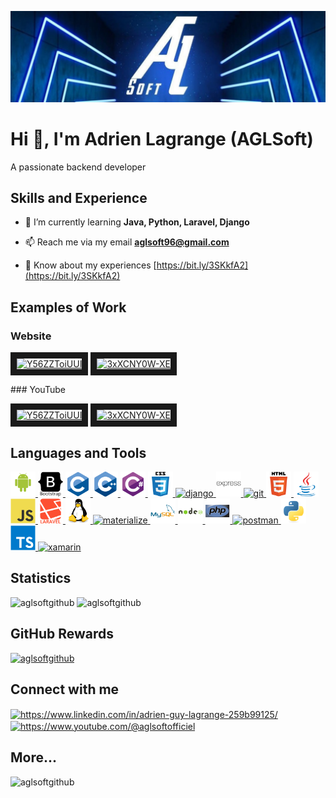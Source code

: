 ![AGLSoft Banner](https://github.com/aglsoftgithub/aglsoftgithub/blob/main/banner_aglsoft.jpg)

# Hi 👋, I'm Adrien Lagrange (AGLSoft)</h1>
<p>A passionate backend developer</p>

## Skills and Experience
- 🌱 I’m currently learning **Java, Python, Laravel, Django**

- 📫 Reach me via my email **aglsoft96@gmail.com**

- 📄 Know about my experiences [https://bit.ly/3SKkfA2](https://bit.ly/3SKkfA2)

## Examples of Work
### Website
<p>
  <a href="http://www.youtube.com/watch?feature=player_embedded&v=Y56ZZToiUUI" target="_blank"><img src="http://img.youtube.com/vi/Y56ZZToiUUI/0.jpg" alt="Y56ZZToiUUI" width="200" height="140" border="10" /></a>
  <a href="http://www.youtube.com/watch?feature=player_embedded&v=3xXCNY0W-XE" target="_blank"><img src="http://img.youtube.com/vi/3xXCNY0W-XE/0.jpg" alt="3xXCNY0W-XE" width="200" height="140" border="10" /></a>
</p>
### YouTube
<p>
  <a href="http://www.youtube.com/watch?feature=player_embedded&v=Y56ZZToiUUI" target="_blank"><img src="http://img.youtube.com/vi/Y56ZZToiUUI/0.jpg" alt="Y56ZZToiUUI" width="200" height="140" border="10" /></a>
  <a href="http://www.youtube.com/watch?feature=player_embedded&v=3xXCNY0W-XE" target="_blank"><img src="http://img.youtube.com/vi/3xXCNY0W-XE/0.jpg" alt="3xXCNY0W-XE" width="200" height="140" border="10" /></a>
</p>

## Languages and Tools
<p align="left"> 
  <a href="https://developer.android.com" target="_blank" rel="noreferrer"> <img src="https://raw.githubusercontent.com/devicons/devicon/master/icons/android/android-original-wordmark.svg" alt="android" width="40" height="40"/> </a> <a href="https://getbootstrap.com" target="_blank" rel="noreferrer"> <img src="https://raw.githubusercontent.com/devicons/devicon/master/icons/bootstrap/bootstrap-plain-wordmark.svg" alt="bootstrap" width="40" height="40"/> </a> <a href="https://www.cprogramming.com/" target="_blank" rel="noreferrer"> <img src="https://raw.githubusercontent.com/devicons/devicon/master/icons/c/c-original.svg" alt="c" width="40" height="40"/> </a> <a href="https://www.w3schools.com/cpp/" target="_blank" rel="noreferrer"> <img src="https://raw.githubusercontent.com/devicons/devicon/master/icons/cplusplus/cplusplus-original.svg" alt="cplusplus" width="40" height="40"/> </a> <a href="https://www.w3schools.com/cs/" target="_blank" rel="noreferrer"> <img src="https://raw.githubusercontent.com/devicons/devicon/master/icons/csharp/csharp-original.svg" alt="csharp" width="40" height="40"/> </a> <a href="https://www.w3schools.com/css/" target="_blank" rel="noreferrer"> <img src="https://raw.githubusercontent.com/devicons/devicon/master/icons/css3/css3-original-wordmark.svg" alt="css3" width="40" height="40"/> </a> <a href="https://www.djangoproject.com/" target="_blank" rel="noreferrer"> <img src="https://cdn.worldvectorlogo.com/logos/django.svg" alt="django" width="40" height="40"/> </a> <a href="https://expressjs.com" target="_blank" rel="noreferrer"> <img src="https://raw.githubusercontent.com/devicons/devicon/master/icons/express/express-original-wordmark.svg" alt="express" width="40" height="40"/> </a> <a href="https://git-scm.com/" target="_blank" rel="noreferrer"> <img src="https://www.vectorlogo.zone/logos/git-scm/git-scm-icon.svg" alt="git" width="40" height="40"/> </a> <a href="https://www.w3.org/html/" target="_blank" rel="noreferrer"> <img src="https://raw.githubusercontent.com/devicons/devicon/master/icons/html5/html5-original-wordmark.svg" alt="html5" width="40" height="40"/> </a> <a href="https://www.java.com" target="_blank" rel="noreferrer"> <img src="https://raw.githubusercontent.com/devicons/devicon/master/icons/java/java-original.svg" alt="java" width="40" height="40"/> </a> <a href="https://developer.mozilla.org/en-US/docs/Web/JavaScript" target="_blank" rel="noreferrer"> <img src="https://raw.githubusercontent.com/devicons/devicon/master/icons/javascript/javascript-original.svg" alt="javascript" width="40" height="40"/> </a> <a href="https://laravel.com/" target="_blank" rel="noreferrer"> <img src="https://raw.githubusercontent.com/devicons/devicon/master/icons/laravel/laravel-plain-wordmark.svg" alt="laravel" width="40" height="40"/> </a> <a href="https://www.linux.org/" target="_blank" rel="noreferrer"> <img src="https://raw.githubusercontent.com/devicons/devicon/master/icons/linux/linux-original.svg" alt="linux" width="40" height="40"/> </a> <a href="https://materializecss.com/" target="_blank" rel="noreferrer"> <img src="https://raw.githubusercontent.com/prplx/svg-logos/5585531d45d294869c4eaab4d7cf2e9c167710a9/svg/materialize.svg" alt="materialize" width="40" height="40"/> </a> <a href="https://www.mysql.com/" target="_blank" rel="noreferrer"> <img src="https://raw.githubusercontent.com/devicons/devicon/master/icons/mysql/mysql-original-wordmark.svg" alt="mysql" width="40" height="40"/> </a> <a href="https://nodejs.org" target="_blank" rel="noreferrer"> <img src="https://raw.githubusercontent.com/devicons/devicon/master/icons/nodejs/nodejs-original-wordmark.svg" alt="nodejs" width="40" height="40"/> </a> <a href="https://www.php.net" target="_blank" rel="noreferrer"> <img src="https://raw.githubusercontent.com/devicons/devicon/master/icons/php/php-original.svg" alt="php" width="40" height="40"/> </a> <a href="https://postman.com" target="_blank" rel="noreferrer"> <img src="https://www.vectorlogo.zone/logos/getpostman/getpostman-icon.svg" alt="postman" width="40" height="40"/> </a> <a href="https://www.python.org" target="_blank" rel="noreferrer"> <img src="https://raw.githubusercontent.com/devicons/devicon/master/icons/python/python-original.svg" alt="python" width="40" height="40"/> </a> <a href="https://www.typescriptlang.org/" target="_blank" rel="noreferrer"> <img src="https://raw.githubusercontent.com/devicons/devicon/master/icons/typescript/typescript-original.svg" alt="typescript" width="40" height="40"/> </a> <a href="https://dotnet.microsoft.com/apps/xamarin" target="_blank" rel="noreferrer"> <img src="https://raw.githubusercontent.com/detain/svg-logos/780f25886640cef088af994181646db2f6b1a3f8/svg/xamarin.svg" alt="xamarin" width="40" height="40"/> </a> 
</p>

## Statistics
<p>
  <img src="https://github-readme-stats.vercel.app/api/top-langs?username=aglsoftgithub&show_icons=true&locale=en&layout=compact" alt="aglsoftgithub" />
  <img src="https://github-readme-stats.vercel.app/api?username=aglsoftgithub&show_icons=true&locale=en" alt="aglsoftgithub" />
</p>

## GitHub Rewards
<p> 
  <a href="https://github.com/ryo-ma/github-profile-trophy"><img src="https://github-profile-trophy.vercel.app/?username=aglsoftgithub" alt="aglsoftgithub" /></a> 
</p>

## Connect with me
<p align="left">
  <a href="https://linkedin.com/in/adrien-guy-lagrange-259b99125/" target="blank"><img align="center" src="https://raw.githubusercontent.com/rahuldkjain/github-profile-readme-generator/master/src/images/icons/Social/linked-in-alt.svg" alt="https://www.linkedin.com/in/adrien-guy-lagrange-259b99125/" height="20" width="30" /></a>
  <a href="https://www.youtube.com/@aglsoftofficiel" target="blank"><img align="center" src="https://raw.githubusercontent.com/rahuldkjain/github-profile-readme-generator/master/src/images/icons/Social/youtube.svg" alt="https://www.youtube.com/@aglsoftofficiel" height="30" width="40" /></a>
</p>

## More...
<p align="left"> <img src="https://komarev.com/ghpvc/?username=aglsoftgithub&label=Profile%20views&color=0e75b6&style=flat" alt="aglsoftgithub" /> </p>
